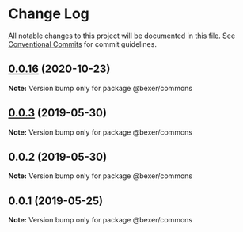 # Change Log

All notable changes to this project will be documented in this file.
See [Conventional Commits](https://conventionalcommits.org) for commit guidelines.

## [0.0.16](https://github.com/error-reporter/bexer/compare/v0.0.15...v0.0.16) (2020-10-23)

**Note:** Version bump only for package @bexer/commons





## [0.0.3](https://github.com/error-reporter/bexer/compare/@bexer/commons@0.0.2...@bexer/commons@0.0.3) (2019-05-30)

**Note:** Version bump only for package @bexer/commons





## 0.0.2 (2019-05-30)

**Note:** Version bump only for package @bexer/commons





## 0.0.1 (2019-05-25)

**Note:** Version bump only for package @bexer/commons
